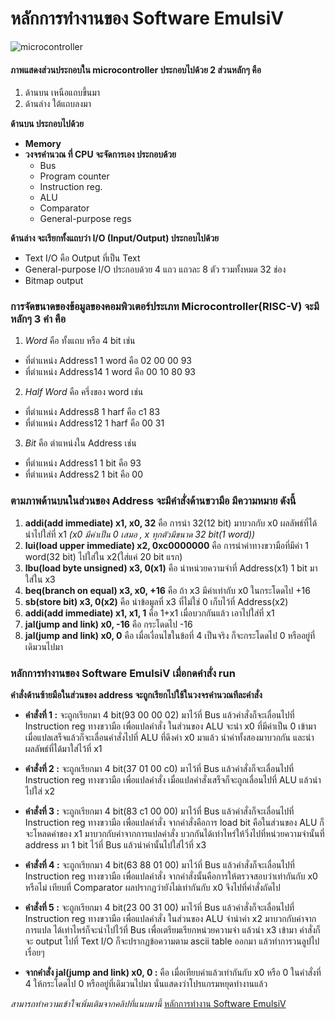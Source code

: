 # หลักการทำงานของ Software EmulsiV
![microcontroller](https://cdn.xingosoftware.com/elektor/images/fetch/dpr_1,w_720/https%3A%2F%2Fwww.elektormagazine.com%2Fassets%2Fupload%2Fimages%2F42%2F20210405185330_210223-002-94-ORIGINAL-ELK026---ESEO-RISC-V-web-based-simulator.png)

#### ภาพแสดงส่วนประกอบใน microcontroller ประกอบไปด้วย 2 ส่วนหลักๆ คือ
1. ด้านบน เหนือแถบขึ้นมา
2. ด้านล่าง ใต้แถบลงมา

**ด้านบน ประกอบไปด้วย**
* **Memory**
* **วงจรคำนวณ ที่ CPU จะจัดการเอง ประกอบด้วย**
  - Bus
  - Program counter
  - Instruction reg.
  - ALU
  - Comparator
  - General-purpose regs
  
**ด้านล่าง จะเรียกทั้งแถบว่า I/O (Input/Output) ประกอบไปด้วย**
  * Text I/O คือ Output ที่เป็น Text
  * General-purpose I/O ประกอบด้วย 4 แถว แถวละ 8 ตัว รวมทั้งหมด 32 ช่อง
  * Bitmap output
  
### การจัดขนาดของข้อมูลของคอมพิวเตอร์ประเภท Microcontroller(RISC-V) จะมีหลักๆ 3 คำ คือ
1. *Word* คือ ทั้งแถบ หรือ 4 bit เช่น
- ที่ตำแหน่ง Address1 1 word คือ 02 00 00 93
- ที่ตำแหน่ง Address14 1 word คือ 00 10 80 93
2. *Half Word* คือ ครึ่งของ word เช่น
- ที่ตำแหน่ง Address8 1 harf คือ c1 83
- ที่ตำแหน่ง Address12 1 harf คือ 00 31
3. *Bit* คือ ตำแหน่งใน Address เช่น
- ที่ตำแหน่ง Address1 1 bit คือ 93 
- ที่ตำแหน่ง Address2 1 bit คือ 00

### ตามภาพด้านบนในส่วนของ Address จะมีคำสั่งด้านขวามือ มีความหมาย ดังนี้
1. **addi(add immediate) x1, x0, 32** คือ การนำ 32(12 bit) มาบวกกับ x0 ผลลัพธ์ที่ได้นำไปใส่ที่ x1  *(x0 มีค่าเป็น 0 เสมอ , x ทุกตัวมีขนาด 32 bit(1 word))*    
2. **lui(load upper immediate) x2, 0xc0000000** คือ การนำค่าทางขวามือที่มีค่า 1 word(32 bit) ไปใส่ใน x2(ใส่แค่ 20 bit แรก)
3. **lbu(load byte unsigned) x3, 0(x1)** คือ นำหน่วยความจำที่ Address(x1) 1 bit มาใส่ใน x3
4. **beq(branch on equal) x3, x0, +16** คือ ถ้า x3 มีค่าเท่ากับ x0 ในกระโดดไป +16
5. **sb(store bit) x3, 0(x2)** คือ นำข้อมูลที่ x3 ที่ไม่ใช่ 0 เก็บไว้ที่ Address(x2)
6. **addi(add immediate) x1, x1, 1** คือ 1+x1 เมื่อบวกกันแล้ว เอาไปใส่ที่ x1 
7. **jal(jump and link) x0, -16** คือ กระโดดไป -16
8. **jal(jump and link) x0, 0** คือ เมื่อเงื่อนไขในข้อที่ 4 เป็นจริง ก็จะกระโดดไป 0 หรืออยู่ที่เดิมวนไปมา

### หลักการทำงานของ Software EmulsiV เมื่อกดคำสั่ง run
**คำสั่งด้านซ้ายมือในส่วนของ address จะถูกเรียกไปใช้ในวงจรคำนวณทีละคำสั่ง**

- **คำสั่งที่ 1 :** จะถูกเรียกมา 4 bit(93 00 00 02) มาไว้ที่ Bus แล้วคำสั่งก็จะเลื่อนไปที่ Instruction reg ทางขวามือ เพื่อแปลคำสั่ง ในส่วนของ ALU จะนำ x0 ที่มีค่าเป็น 0 เข้ามา เมื่อแปลเสร็จแล้วก็จะเลื่อนคำสั่งไปที่ ALU ที่ดึงค่า x0 มาแล้ว นำค่าทั้งสองมาบวกกัน และนำผลลัพธ์ที่ได้มาใส่ไว้ที่ x1

- **คำสั่งที่ 2 :** จะถูกเรียกมา 4 bit(37 01 00 c0) มาไว้ที่ Bus แล้วคำสั่งก็จะเลื่อนไปที่ Instruction reg ทางขวามือ เพื่อแปลคำสั่ง เมื่อแปลคำสั่งเสร็จก็จะถูกเลื่อนไปที่ ALU แล้วนำไปใส่ x2

- **คำสั่งที่ 3 :** จะถูกเรียกมา 4 bit(83 c1 00 00) มาไว้ที่ Bus แล้วคำสั่งก็จะเลื่อนไปที่ Instruction reg ทางขวามือ เพื่อแปลคำสั่ง จากคำสั่งคือการ load bit คือในส่วนของ ALU ก็จะโหลดค่าของ x1 มาบวกกับค่าจากการแปลคำสั่ง บวกกันได้เท่าไหร่ให้วิ่งไปที่หน่วยความจำนั้นที่ address มา 1 bit ไว้ที่ Bus แล้วนำค่านั้นไปใส่ไว้ที่ x3

- **คำสั่งที่ 4 :** จะถูกเรียกมา 4 bit(63 88 01 00) มาไว้ที่ Bus แล้วคำสั่งก็จะเลื่อนไปที่ Instruction reg ทางขวามือ เพื่อแปลคำสั่ง จากคำสั่งนั้นคือการให้ตรวจสอบว่าเท่ากันกับ x0 หรือไม่ เทียบที่ Comparator ผลปรากฏว่ายังไม่เท่ากันกับ x0 จึงไปที่คำสั่งถัดไป

- **คำสั่งที่ 5 :** จะถูกเรียกมา 4 bit(23 00 31 00) มาไว้ที่ Bus แล้วคำสั่งก็จะเลื่อนไปที่ Instruction reg ทางขวามือ เพื่อแปลคำสั่ง ในส่วนของ ALU จำนำค่า x2 มาบวกกับค่าจากการแปล ได้เท่าไหร่ก็จะนำไปไว้ที่ Bus เพื่อเตรียมเรียกหน่วยความจำ แล้วนำ x3 เข้ามา คำสั่งก็จะ output ไปที่ Text I/O ก็จะปรากฏข้อความตาม ascii table ออกมา แล้วทำการวนลูปไปเรื่อยๆ 

- **จากคำสั่ง jal(jump and link) x0, 0 :**  คือ เมื่อเทียบค่าแล้วเท่ากันกับ x0 หรือ 0 ในคำสั่งที่ 4 ให้กระโดดไป 0 หรืออยู่ที่เดิมวนไปมา นั่นแสดงว่าโปรแกรมหยุดทำงานแล้ว


*สามารถทำความเข้าใจเพิ่มเติมจากคลิปที่แนบมานี้* [หลักการทำงาน Software EmulsiV](https://drive.google.com/file/d/1QVaVfiDmbTY_JCBmjMaFVl28cYtIK9gp/view?usp=drivesdk)
